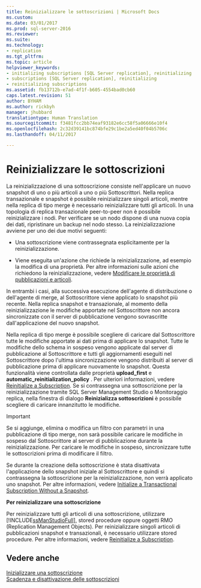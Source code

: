 ```yaml
---
title: Reinizializzare le sottoscrizioni | Microsoft Docs
ms.custom: 
ms.date: 03/01/2017
ms.prod: sql-server-2016
ms.reviewer: 
ms.suite: 
ms.technology:
- replication
ms.tgt_pltfrm: 
ms.topic: article
helpviewer_keywords:
- initializing subscriptions [SQL Server replication], reinitializing
- subscriptions [SQL Server replication], reinitializing
- reinitializing subscriptions
ms.assetid: fb13712b-e7ad-4f1f-b605-4554bad0cb60
caps.latest.revision: 51
author: BYHAM
ms.author: rickbyh
manager: jhubbard
translationtype: Human Translation
ms.sourcegitcommit: f3481fcc2bb74eaf93182e6cc58f5a06666e10f4
ms.openlocfilehash: 2c32d39141bc874bfe29c1be2a5ed40f04b5706c
ms.lasthandoff: 04/11/2017

---
```

# <a name="reinitialize-subscriptions"></a>Reinizializzare le sottoscrizioni
  La reinizializzazione di una sottoscrizione consiste nell'applicare un nuovo snapshot di uno o più articoli a uno o più Sottoscrittori. Nella replica transazionale e snapshot è possibile reinizializzare singoli articoli, mentre nella replica di tipo merge è necessario reinizializzare tutti gli articoli. In una topologia di replica transazionale peer-to-peer non è possibile reinizializzare i nodi. Per verificare se un nodo dispone di una nuova copia dei dati, ripristinare un backup nel nodo stesso. La reinizializzazione avviene per uno dei due motivi seguenti:  
  
-   Una sottoscrizione viene contrassegnata esplicitamente per la reinizializzazione.  
  
-   Viene eseguita un'azione che richiede la reinizializzazione, ad esempio la modifica di una proprietà. Per altre informazioni sulle azioni che richiedono la reinizializzazione, vedere [Modificare le proprietà di pubblicazioni e articoli](../../relational-databases/replication/publish/change-publication-and-article-properties.md).  
  
 In entrambi i casi, alla successiva esecuzione dell'agente di distribuzione o dell'agente di merge, al Sottoscrittore viene applicato lo snapshot più recente. Nella replica snapshot e transazionale, al momento della reinizializzazione le modifiche apportate nel Sottoscrittore non ancora sincronizzate con il server di pubblicazione vengono sovrascritte dall'applicazione del nuovo snapshot.  
  
 Nella replica di tipo merge è possibile scegliere di caricare dal Sottoscrittore tutte le modifiche apportate ai dati prima di applicare lo snapshot. Tutte le modifiche dello schema in sospeso vengono applicate dal server di pubblicazione al Sottoscrittore e tutti gli aggiornamenti eseguiti nel Sottoscrittore dopo l'ultima sincronizzazione vengono distribuiti al server di pubblicazione prima di applicare nuovamente lo snapshot. Questa funzionalità viene controllata dalle proprietà **upload_first** e **automatic_reinitialization_policy** . Per ulteriori informazioni, vedere [Reinitialize a Subscription](../../relational-databases/replication/reinitialize-a-subscription.md). Se si contrassegna una sottoscrizione per la reinizializzazione tramite SQL Server Management Studio o Monitoraggio replica, nella finestra di dialogo **Reinizializza sottoscrizioni** è possibile scegliere di caricare innanzitutto le modifiche.  
  
> [!IMPORTANT]  
>  Se si aggiunge, elimina o modifica un filtro con parametri in una pubblicazione di tipo merge, non sarà possibile caricare le modifiche in sospeso dal Sottoscrittore al server di pubblicazione durante la reinizializzazione. Per caricare le modifiche in sospeso, sincronizzare tutte le sottoscrizioni prima di modificare il filtro.  
  
 Se durante la creazione della sottoscrizione è stata disattivata l'applicazione dello snapshot iniziale al Sottoscrittore e quindi si contrassegna la sottoscrizione per la reinizializzazione, non verrà applicato uno snapshot. Per altre informazioni, vedere [Initialize a Transactional Subscription Without a Snapshot](../../relational-databases/replication/initialize-a-transactional-subscription-without-a-snapshot.md).  
  
 **Per reinizializzare una sottoscrizione**  
  
 Per reinizializzare tutti gli articoli di una sottoscrizione, utilizzare [!INCLUDE[ssManStudioFull](../../includes/ssmanstudiofull-md.md)], stored procedure oppure oggetti RMO (Replication Management Objects). Per reinizializzare singoli articoli di pubblicazioni snapshot e transazionali, è necessario utilizzare stored procedure. Per altre informazioni, vedere [Reinitialize a Subscription](../../relational-databases/replication/reinitialize-a-subscription.md).  
  
## <a name="see-also"></a>Vedere anche  
 [Inizializzare una sottoscrizione](../../relational-databases/replication/initialize-a-subscription.md)   
 [Scadenza e disattivazione delle sottoscrizioni](../../relational-databases/replication/subscription-expiration-and-deactivation.md)  
  
  
